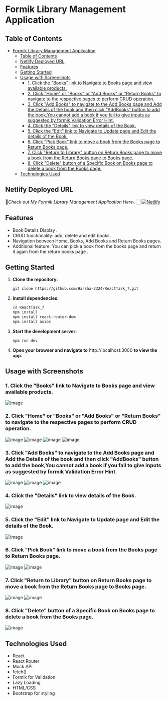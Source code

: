 # Formik Library Management Application

## Table of Contents

- [Formik Library Management Application](#formik-library-management-application)
  - [Table of Contents](#table-of-contents)
  - [Netlify Deployed URL](#netlify-deployed-url)
  - [Features](#features)
  - [Getting Started](#getting-started)
  - [Usage with Screenshots](#usage-with-screenshots)
    - [1. Click the "Books" link to Navigate to Books page and view available products.](#1-click-the-books-link-to-navigate-to-books-page-and-view-available-products)
    - [2. Click "Home" or "Books" or "Add Books" or "Return Books" to navigate to the respective pages to perform CRUD operation.](#2-click-home-or-books-or-add-books-or-return-books-to-navigate-to-the-respective-pages-to-perform-crud-operation)
    - [3. Click "Add Books" to navigate to the Add Books page and Add the Details of the book and then click "AddBooks" button to add the book,You cannot add a book if you fail to give inputs as suggested by formik Validation Error Hint.](#3-click-add-books-to-navigate-to-the-add-books-page-and-add-the-details-of-the-book-and-then-click-addbooks-button-to-add-the-bookyou-cannot-add-a-book-if-you-fail-to-give-inputs-as-suggested-by-formik-validation-error-hint)
    - [4. Click the "Details" link to view details of the Book.](#4-click-the-details-link-to-view-details-of-the-book)
    - [5. Click the "Edit" link to Navigate to Update page and Edit the details of the Book.](#5-click-the-edit-link-to-navigate-to-update-page-and-edit-the-details-of-the-book)
    - [6. Click "Pick Book" link to move a book from the Books page to Return Books page.](#6-click-pick-book-link-to-move-a-book-from-the-books-page-to-return-books-page)
    - [7. Click "Return to Library" button on Return Books page to move a book from the Return Books page to Books page.](#7-click-return-to-library-button-on-return-books-page-to-move-a-book-from-the-return-books-page-to-books-page)
    - [8. Click "Delete" button of a Specific Book on Books page to delete a book from the Books page.](#8-click-delete-button-of-a-specific-book-on-books-page-to-delete-a-book-from-the-books-page)
  - [Technologies Used](#technologies-used)
 
## Netlify Deployed URL

🔸*Check out My Formik Library Management Application Here*👉🏻 [![Netlify](https://img.shields.io/badge/netlify-%23000000.svg?style=for-the-badge&logo=netlify&logoColor=#00C7B7)](https://formik-validation-react-task-7.netlify.app/)

## Features

- Book Details Display .
- CRUD functionality: add, delete and edit books.
- Navigation between Home, Books, Add Books and Return Books pages.
- Additional feature: You can pick a book from the books page and return it again from the return books page .

## Getting Started

1. **Clone the repository:**

   ```bash
   git clone https://github.com/Harsha-2324/ReactTask_7.git

   ```

2. **Install dependencies:**

   ```bash
   cd ReactTask_7
   npm install 
   npm install react-router-dom
   npm install axios

   ```

3. **Start the development server:**

   ```bash
   npm run dev
   
   ```

4. **Open your browser and navigate to** http://localhost:3000 **to view the app.**

## Usage with Screenshots

### 1. Click the "Books" link to Navigate to Books page and view available products.
 ![image](./public/image/Screenshot%20(148).png)

### 2. Click "Home" or "Books" or "Add Books" or "Return Books" to navigate to the respective pages to perform CRUD operation.
 ![image](./public/image/Screenshot%20(147).png)
 ![image](./public/image/Screenshot%20(148).png)
 ![image](./public/image/Screenshot%20(154).png)
 ![image](./public/image/Screenshot%20(153).png)

### 3. Click "Add Books" to navigate to the Add Books page and Add the Details of the book and then click "AddBooks" button to add the book,You cannot add a book if you fail to give inputs as suggested by formik Validation Error Hint.  
![image](./public/image/Screenshot%20(155).png)
![image](./public/image/Screenshot%20(156).png)
![image](./public/image/Screenshot%20(157).png)

### 4. Click the "Details" link to view details of the Book.
 ![image](./public/image/Screenshot%20(149).png)
 
### 5. Click the "Edit" link to Navigate to Update page and Edit the details of the Book.
 ![image](./public/image/Screenshot%20(150).png)
  
### 6. Click "Pick Book" link to move a book from the Books page to Return Books page.
 ![image](./public/image/Screenshot%20(152).png)
 ![image](./public/image/Screenshot%20(153).png)

### 7. Click "Return to Library" button on Return Books page to move a book from the Return Books page to Books page.
 ![image](./public/image/Screenshot%20(153).png)
 ![image](./public/image/Screenshot%20(151).png)

### 8. Click "Delete" button of a Specific Book on Books page to delete a book from the Books page.
 ![image](./public/image/Screenshot%20(152).png)

## Technologies Used

- React
- React Router
- Mock API
- fetch()
- Formik for Validation
- Lazy Loading
- HTML/CSS
- Bootstrap for styling
